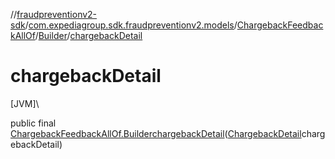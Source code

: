 //[fraudpreventionv2-sdk](../../../../index.md)/[com.expediagroup.sdk.fraudpreventionv2.models](../../index.md)/[ChargebackFeedbackAllOf](../index.md)/[Builder](index.md)/[chargebackDetail](chargeback-detail.md)

# chargebackDetail

[JVM]\

public final [ChargebackFeedbackAllOf.Builder](index.md)[chargebackDetail](chargeback-detail.md)([ChargebackDetail](../../-chargeback-detail/index.md)chargebackDetail)
